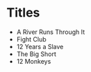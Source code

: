 # Titles 
 
* A River Runs Through It 
* Fight Club 
* 12 Years a Slave 
* The Big Short 
* 12 Monkeys
